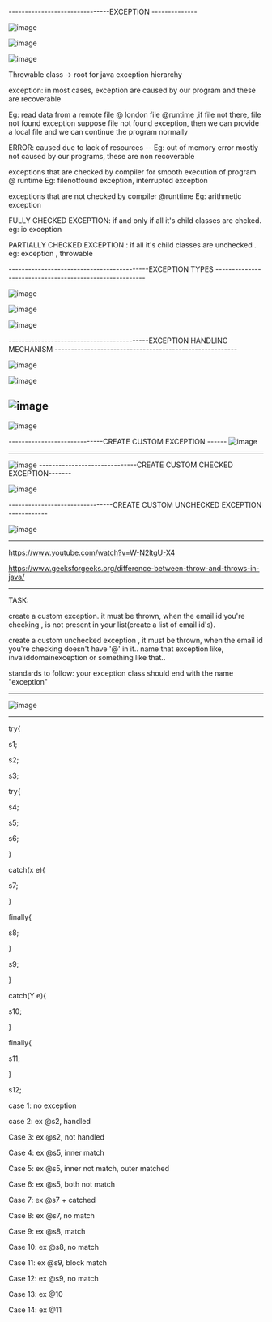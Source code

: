 -------------------------------EXCEPTION --------------

![image](https://github.com/ragaPriya224/references/assets/90038032/e9362641-88c0-447e-a53b-6f1f47699150)

![image](https://github.com/ragaPriya224/references/assets/90038032/47bb4c9e-3d77-4b2f-b6fe-03552e98d5ea)


![image](https://github.com/ragaPriya224/references/assets/90038032/c5ad6f77-8094-4db8-8b1b-8d819bda7bf5)

Throwable class -> root for java exception hierarchy

exception: in most cases, exception are caused by our program and these are recoverable

Eg: read data from a remote file @ london file @runtime ,if file not there, file not found exception suppose file not found exception, then we can provide a local file and we can continue the program normally

ERROR:
caused due to lack of resources -- Eg: out of memory error mostly not caused by our programs, these are non recoverable

exceptions that are checked by compiler for smooth execution of program @ runtime Eg: filenotfound exception, interrupted exception

exceptions that are not checked by compiler @runttime Eg: arithmetic exception

FULLY CHECKED EXCEPTION: if and only if all it's child classes are chcked. eg: io exception 

PARTIALLY CHECKED EXCEPTION : if all it's child classes are unchecked . eg: exception , throwable 

-------------------------------------------EXCEPTION TYPES --------------------------------------------------------

![image](https://github.com/ragaPriya224/Dru23Batch1/assets/90038032/1542a2ae-4817-4d3f-aee3-028e15e41e51)

![image](https://github.com/ragaPriya224/Dru23Batch1/assets/90038032/b8c4d195-92e4-476f-a0b0-07842da99bde)


![image](https://github.com/ragaPriya224/Dru23Batch1/assets/90038032/e8cdb0fc-748f-4635-b619-858e7998d8ba)

-------------------------------------------EXCEPTION HANDLING MECHANISM --------------------------------------------------------

![image](https://github.com/ragaPriya224/Dru23Batch1/assets/90038032/26363467-c6c9-4a92-beda-2f2e951114c0)

![image](https://github.com/ragaPriya224/Dru23Batch1/assets/90038032/8f7216c2-6709-4b8d-afe6-f9385f0ac126)



![image](https://user-images.githubusercontent.com/90038032/220435835-98faf648-aa42-42c4-8f37-2c6a46425aaf.png)
-----------------------------------------
![image](https://user-images.githubusercontent.com/90038032/220435877-3ed2b572-d909-44f5-9f23-68d62de0c766.png)

-----------------------------CREATE CUSTOM EXCEPTION ------
![image](https://user-images.githubusercontent.com/90038032/220435952-5c760be0-df59-4d71-99ab-c2e56e7a074d.png)

-----------------------------------
![image](https://user-images.githubusercontent.com/90038032/220435999-5d763dd1-ecc1-41b5-9ed2-76f4be77b325.png)
------------------------------CREATE CUSTOM CHECKED EXCEPTION-------

![image](https://github.com/ragaPriya224/Dru23Batch1/assets/90038032/e3ac4bcb-648c-4bae-90d1-26c2c2138787)

--------------------------------CREATE CUSTOM UNCHECKED EXCEPTION ------------

![image](https://github.com/ragaPriya224/Dru23Batch1/assets/90038032/03f276f3-cbf0-4bb3-a6a1-cd48af9909b4)

-------------------------------------
https://www.youtube.com/watch?v=W-N2ltgU-X4

https://www.geeksforgeeks.org/difference-between-throw-and-throws-in-java/

----------------------------------



TASK:

create a custom exception. it must be thrown, when the email id you're checking , is not present in your list(create a list of email id's).

create a custom unchecked exception , it must be thrown, when the email id you're checking doesn't have '@' in it..
name that exception like, invaliddomainexception or something like that..

standards to follow:
your exception class should end with the name "exception"

------------------------------------------------------------------

![image](https://github.com/ragaPriya224/Dru23Batch2/assets/90038032/7a1ec142-4e13-4653-b86c-bef95c9014e8)

--------------------------------------------------------------

try{

s1;

s2;

s3;

 try{
 
 s4;
 
 s5;
 
 s6;
 
 }
 
 catch(x e){
 
 s7;
 
 }
 
 finally{
 
 s8;
 
 }
 
 s9;
 
}

catch(Y e){

s10;

}

finally{

s11;

}

s12;

case 1: no exception

case 2: ex @s2, handled

Case 3: ex @s2, not handled

Case 4: ex @s5, inner match

Case 5: ex @s5, inner not match, outer matched

Case 6: ex @s5, both not match

Case 7: ex @s7 + catched

Case 8: ex @s7, no match

Case 9: ex @s8, match

Case 10: ex @s8, no match

Case 11: ex @s9, block match

Case 12: ex @s9, no match 

Case 13: ex @10

Case 14: ex @11


